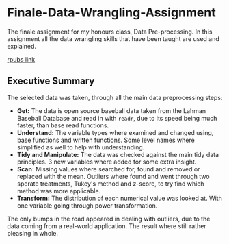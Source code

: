 # Finale-Data-Wrangling-Assignment
The finale assignment for my honours class, Data Pre-processing. In this assignment all the data wrangling skills that have been taught are used and explained. 

[rpubs link](http://rpubs.com/Npennell/MATH2349_Assignment3)

## Executive Summary
The selected data was taken, through all the main data preprocessing steps:
	 
  * **Get:** The data is open source baseball data taken from the Lahman Baseball Database and read in with `readr`, due to its speed being much faster, than base read functions.  
  * **Understand:** The variable types where examined and changed using, base functions and written functions. Some level names where simplified as well to help with understanding. 
  * **Tidy and Manipulate:** The data was checked against the main tidy data principles. 3 new variables where added for some extra insight.   
  * **Scan:** Missing values where searched for, found and removed or replaced with the mean. Outliers where found and went through two sperate treatments, Tukey's method and z-score, to try find which method was more applicable.  
  * **Transform:** The distribution of each numerical value was looked at. With one variable going through power transformation.  
  
The only bumps in the road appeared in dealing with outliers, due to the data coming from a real-world application. The result where still rather pleasing in whole.
